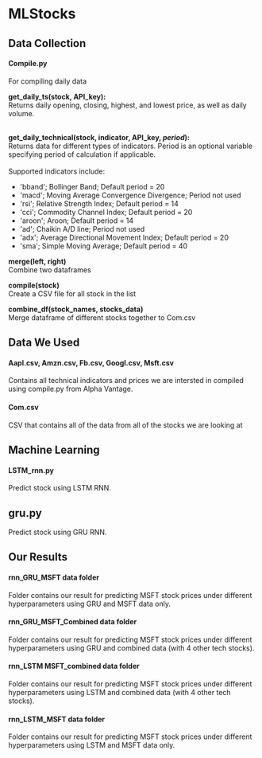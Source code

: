 # MLStocks

## Data Collection
#### Compile.py
For compiling daily data

**get_daily_ts(stock, API_key):**<br />
Returns daily opening, closing, highest, 
and lowest price, as well as daily volume.<br /><br />

**get_daily_technical(stock, indicator, API_key, *period*):**<br />
Returns data for different types of indicators. Period is an optional
variable specifying period of calculation if applicable.<br /><br />
Supported indicators include:
- 'bband'; Bollinger Band; Default period = 20
- 'macd'; Moving Average Convergence Divergence; Period not used
- 'rsi'; Relative Strength Index; Default period = 14
- 'cci'; Commodity Channel Index; Default period = 20
- 'aroon'; Aroon; Default period = 14
- 'ad'; Chaikin A/D line; Period not used
- 'adx'; Average Directional Movement Index; Default period = 20
- 'sma'; Simple Moving Average; Default period = 40

**merge(left, right)**<br />
Combine two dataframes<br />

**compile(stock)**<br />
Create a CSV file for all stock in the list

**combine_df(stock_names, stocks_data)**<br />
Merge dataframe of different stocks together to
Com.csv

## Data We Used

#### Aapl.csv, Amzn.csv, Fb.csv, Googl.csv, Msft.csv
Contains all technical indicators and prices we are intersted in compiled using compile.py from Alpha Vantage.

#### Com.csv
CSV that contains all of the data from all of the stocks we are looking at

## Machine Learning
#### LSTM_rnn.py
Predict stock using LSTM RNN.

## gru.py
Predict stock using GRU RNN.


## Our Results

#### rnn_GRU_MSFT data folder
Folder contains our result for predicting MSFT stock prices under different hyperparameters using GRU and MSFT data only.

#### rnn_GRU_MSFT_Combined data folder
Folder contains our result for predicting MSFT stock prices under different hyperparameters using GRU and combined data (with 4 other tech stocks).

#### rnn_LSTM MSFT_combined data folder
Folder contains our result for predicting MSFT stock prices under different hyperparameters using LSTM and combined data (with 4 other tech stocks).

#### rnn_LSTM_MSFT data folder
Folder contains our result for predicting MSFT stock prices under different hyperparameters using LSTM and MSFT data only.

